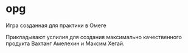# opg
Игра созданная для практики в Омеге

Прикладывают услилия для создания максимально качественного продукта Вахтанг Амелехин и Максим Хегай.
